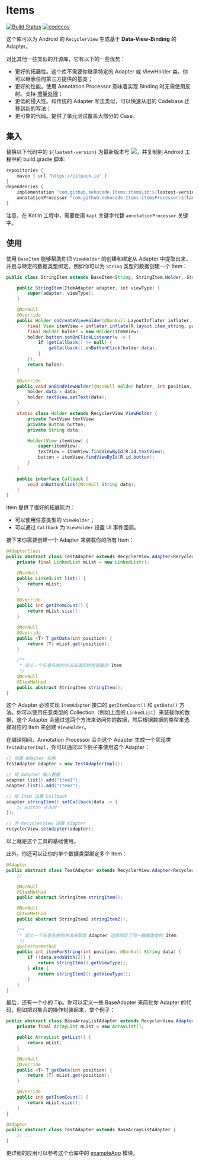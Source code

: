 # Items

[![Build Status](https://travis-ci.com/nekocode/Items.svg?branch=master)](https://travis-ci.com/nekocode/Items) [![codecov](https://codecov.io/gh/nekocode/Items/branch/master/graph/badge.svg)](https://codecov.io/gh/nekocode/Items)

这个库可以为 Android 的 `RecyclerView` 生成基于 **Data-View-Binding** 的 Adapter。

对比其他一些类似的开源库，它有以下的一些优势：
* 更好的拓展性。这个库不需要你继承特定的 Adapter 或 ViewHolder 类，你可以继承任何第三方提供的基类；
* 更好的性能。使用 Annotation Processor 意味着实现 Binding 时无需使用反射。支持 [增量处理](https://docs.gradle.org/current/userguide/java_plugin.html#sec:incremental_annotation_processing)；
* 更低的侵入性。和传统的 Adapter 写法类似，可以快速从旧的 Codebase 迁移到新的写法；
* 更可靠的代码。提供了单元测试覆盖大部分的 Case。

## 集入

替换以下代码中的 `${lastest-version}` 为最新版本号 [![](https://jitpack.io/v/nekocode/Items.svg)](https://jitpack.io/#nekocode/Items)，并复制到 Android 工程中的 build.gradle 脚本:

```gradle
repositories {
    maven { url "https://jitpack.io" }
}
dependencies {
    implementation "com.github.nekocode.Items:itemsLib:${lastest-version}"
    annotationProcessor "com.github.nekocode.Items:itemsProcessor:${lastest-version}"
}
```

注意，在 Kotlin 工程中，需要使用 `kapt` 关键字代替 `annotationProcessor` 关键字。

## 使用

使用 `BaseItem` 能够帮助你把 `ViewHolder` 的创建和绑定从 Adapter 中提取出来，并且与特定的数据类型绑定。例如你可以为 `String` 类型的数据创建一个 Item：

```java
public class StringItem extends BaseItem<String, StringItem.Holder, StringItem.Callback> {

    public StringItem(ItemAdapter adapter, int viewType) {
        super(adapter, viewType);
    }

    @NonNull
    @Override
    public Holder onCreateViewHolder(@NonNull LayoutInflater inflater, @NonNull ViewGroup parent) {
        final View itemView = inflater.inflate(R.layout.item_string, parent, false);
        final Holder holder = new Holder(itemView);
        holder.button.setOnClickListener(v -> {
            if (getCallback() != null) {
                getCallback().onButtonClick(holder.data);
            }
        });
        return holder;
    }

    @Override
    public void onBindViewHolder(@NonNull Holder holder, int position, @NonNull String data) {
        holder.data = data;
        holder.textView.setText(data);
    }

    static class Holder extends RecyclerView.ViewHolder {
        private TextView textView;
        private Button button;
        private String data;

        Holder(View itemView) {
            super(itemView);
            textView = itemView.findViewById(R.id.textView);
            button = itemView.findViewById(R.id.button);
        }
    }

    public interface Callback {
        void onButtonClick(@NonNull String data);
    }
}
```

Item 提供了很好的拓展能力：
* 可以使用任意类型的 `ViewHolder`；
* 可以通过 `Callback` 为 `ViewHolder` 设置 UI 事件回调。

接下来你需要创建一个 Adapter 来装载你的所有 Item：

```java
@AdapterClass
public abstract class TestAdapter extends RecyclerView.Adapter<RecyclerView.ViewHolder> implements ItemAdapter {
    private final LinkedList mList = new LinkedList();

    @NonNull
    public LinkedList list() {
        return mList;
    }

    @Override
    public int getItemCount() {
        return mList.size();
    }

    @NonNull
    @Override
    public <T> T getData(int position) {
        return (T) mList.get(position);
    }

    /**
     * 定义一个任意名称的方法来返回你想装载的 Item
     */
    @NonNull
    @ItemMethod
    public abstract StringItem stringItem();
}
```

这个 Adapter 必须实现 `ItemAdapter` 接口的 `getItemCount()` 和 `getData()` 方法。你可以使用任意类型的 Collection（例如上面的 `LinkedList`）来装载你的数据，这个 Adapter 会通过这两个方法来访问你的数据，然后根据数据的类型来选择对应的 Item 来创建 `ViewHolder`。

在编译期间，Annotation Processor 会为这个 Adapter 生成一个实现类 `TestAdapterImpl`，你可以通过以下例子来使用这个 Adapter：

```java
// 创建 Adapter 实例
TestAdapter adapter = new TestAdapterImpl();

// 给 Adapter 插入数据
adapter.list().add("Item1");
adapter.list().add("Item2");

// 给 Item 设置 Callback
adapter.stringItem().setCallback(data -> {
    // Button 点击时
});

// 为 RecyclerView 设置 Adapter
recyclerView.setAdapter(adapter);
```

以上就是这个工具的基础使用。

此外，你还可以让你的单个数据类型绑定多个 Item：

```java
@Adapter
public abstract class TestAdapter extends RecyclerView.Adapter<RecyclerView.ViewHolder> implements ItemAdapter {
    // ...

    @NonNull
    @ItemMethod
    public abstract StringItem stringItem();

    @NonNull
    @ItemMethod
    public abstract StringItem2 stringItem2();

    /**
     * 定义一个任意名称的方法来帮助 Adapter 选择绑定了同一数据类型的 Item
     */
    @SelectorMethod
    public int itemForString(int position, @NonNull String data) {
        if (!data.endsWith(2)) {
            return stringItem().getViewType();
        } else {
            return stringItem2().getViewType();
        }
    }
}
```

最后，还有一个小的 Tip。你可以定义一些 BaseAdapter 来简化你 Adapter 的代码，例如把对集合的操作封装起来，举个例子：

```java
public abstract class BaseArrayListAdapter extends RecyclerView.Adapter<RecyclerView.ViewHolder> implements ItemAdapter {
    private final ArrayList mList = new ArrayList();

    public ArrayList getList() {
        return mList;
    }

    @NonNull
    @Override
    public <T> T getData(int position) {
        return (T) mList.get(position);
    }

    @Override
    public int getItemCount() {
        return mList.size();
    }
}

@Adapter
public abstract class TestAdapter extends BaseArrayListAdapter {
    // ...
}
```

更详细的应用可以参考这个仓库中的 [exampleApp](exampleApp) 模块。
